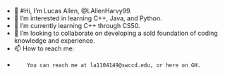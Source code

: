 - 👋 #Hi, I’m Lucas Allen, @LAllenHarvy99.
- 👀 I’m interested in learning C++, Java, and Python.
- 🌱 I’m currently learning C++ through CS50.
- 💞️ I’m looking to collaborate on developing a sold foundation of coding knowledge and experience.
- 📫 How to reach me:
-         You can reach me at la1104149@swccd.edu, or here on GH.

<!---
LAllenHarvy99/LAllenHarvy99 is a ✨ special ✨ repository because its `README.md` (this file) appears on your GitHub profile.
You can click the Preview link to take a look at your changes.
--->
